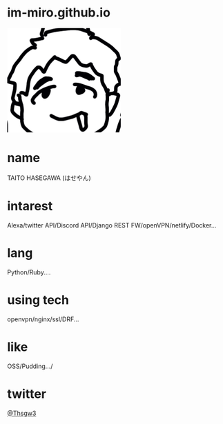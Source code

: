 # im-miro.github.io

![image](image0.png)


# name

TAITO HASEGAWA (はせやん)

# intarest

Alexa/twitter API/Discord API/Django REST FW/openVPN/netlify/Docker...

# lang

Python/Ruby....

# using tech

openvpn/nginx/ssl/DRF...

# like

OSS/Pudding.../

# twitter

[@Thsgw3](https://twitter.com/Thsgw3)